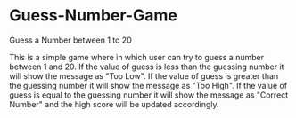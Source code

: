 # Guess-Number-Game
Guess a Number between 1 to 20

This is a simple game where in which user can try to guess a number between 1 and 20.
If the value of guess is less than the guessing number it will show the message as "Too Low".
If the value of guess is greater than the guessing number it will show the message as "Too High".
If the value of guess is equal to the guessing number it will show the message as "Correct Number" and the high score will be updated accordingly.
